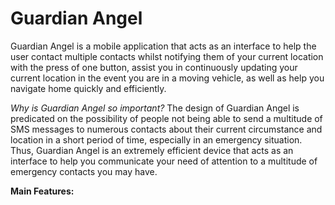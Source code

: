 <h1> Guardian Angel </h1>
<p>Guardian Angel is a mobile application that acts as an interface to help the user contact multiple contacts whilst notifying them of your current location with the press of one button, assist you in continuously updating your current location in the event you are in a moving vehicle, as well as help you navigate home quickly and efficiently.</p>

<p><i>Why is Guardian Angel so important?</i> The design of Guardian Angel is predicated on the possibility of people not being able to send a multitude of SMS messages to numerous contacts about their current circumstance and location in a short period of time, especially in an emergency situation. Thus, Guardian Angel is an extremely efficient device that acts as an interface to help you communicate your need of attention to a multitude of emergency contacts you may have. </p>

<b>Main Features:</b>
